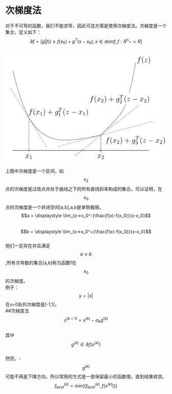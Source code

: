 # 次梯度法

对于不可导的函数，我们不能求导，因此可选方案是使用次梯度法。次梯度是一个集合，定义如下：  
$$\partial f = [g|f()\ge f(x_0)+g^T(x-x_0),x \in dom f, f:R^n->R]$$  
![](/assets/次梯度.jpg)  

上图中次梯度是一个区间，如$$x_2$$点的次梯度是过改点并处于曲线之下的所有直线斜率构成的集合。可以证明，在$$x_0$$点的次梯度是一个非闭空间[a,b],a,b是单侧极限。 
$$a = \displaystyle \lim_{x->x_0^-}\frac{f(x)-f(x_0)}{x-x_0}$$  
$$b = \displaystyle \lim_{x->x_0^+}\frac{f(x)-f(x_0)}{x-x_0}$$  
他们一定存在并且满足$$a\le b$$,所有次导数的集合[a,b]称为函数f在$$x_0$$的次梯度。  
例子：$$y=|x|$$在x=0处的次梯度是[-1,1]。  
##次梯度法
$$x^{(k+1)} = x^{(k)} - \alpha_kg^{(k)}$$  
其中$$g^{(k)} \in \partial f(x^{(k)}) $$  
然而，-$$g^{(k)}$$可能不再是下降方向，所以常用的方式是一直保留最小的函数值，直到结果收敛。  
$$f_{best}^{(k)} = min((f_{best}^{(k)},f(x^{(k)})))$$  

